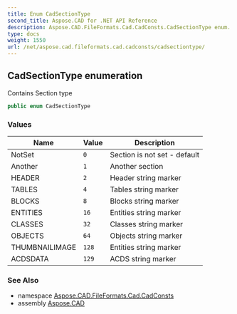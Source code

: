 ```yaml
---
title: Enum CadSectionType
second_title: Aspose.CAD for .NET API Reference
description: Aspose.CAD.FileFormats.Cad.CadConsts.CadSectionType enum. Contains Section type
type: docs
weight: 1550
url: /net/aspose.cad.fileformats.cad.cadconsts/cadsectiontype/
---
```

## CadSectionType enumeration

Contains Section type

```csharp
public enum CadSectionType
```

### Values

| Name | Value | Description |
| --- | --- | --- |
| NotSet | `0` | Section is not set - default |
| Another | `1` | Another section |
| HEADER | `2` | Header string marker |
| TABLES | `4` | Tables string marker |
| BLOCKS | `8` | Blocks string marker |
| ENTITIES | `16` | Entities string marker |
| CLASSES | `32` | Classes string marker |
| OBJECTS | `64` | Objects string marker |
| THUMBNAILIMAGE | `128` | Entities string marker |
| ACDSDATA | `129` | ACDS string marker |

### See Also

* namespace [Aspose.CAD.FileFormats.Cad.CadConsts](../../aspose.cad.fileformats.cad.cadconsts/)
* assembly [Aspose.CAD](../../)


